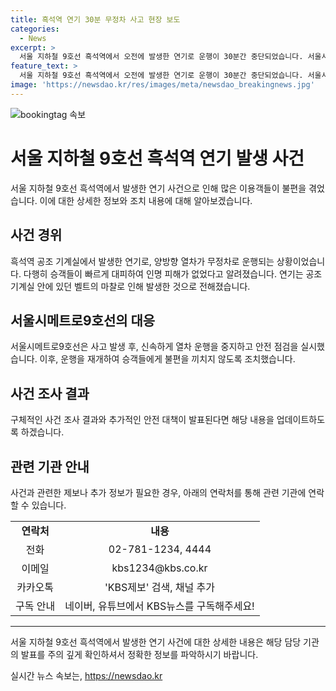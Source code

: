 ```yaml
---
title: 흑석역 연기 30분 무정차 사고 현장 보도
categories:
  - News
excerpt: >
  서울 지하철 9호선 흑석역에서 오전에 발생한 연기로 운행이 30분간 중단되었습니다. 서울시메트로에 따르면, 공조 기계실에서 발생한 연기로 양방향 열차가 무정차로 운행을 중단했지만 승객들은 안전 대피했고 인명 피해는 없었습니다. 운행은 약 30분 후에 재개되었으며, 연기는 공조 기계실에 있던 벨트의 마찰로 인한 것으로 밝혀졌습니다. KBS뉴스에 제보는 전화, 이메일, 카카오톡, 네이버, 유튜브를 통해 할 수 있습니다.
feature_text: >
  서울 지하철 9호선 흑석역에서 오전에 발생한 연기로 운행이 30분간 중단되었습니다. 서울시메트로에 따르면, 공조 기계실에서 발생한 연기로 양방향 열차가 무정차로 운행을 중단했지만 승객들은 안전 대피했고 인명 피해는 없었습니다. 운행은 약 30분 후에 재개되었으며, 연기는 공조 기계실에 있던 벨트의 마찰로 인한 것으로 밝혀졌습니다. KBS뉴스에 제보는 전화, 이메일, 카카오톡, 네이버, 유튜브를 통해 할 수 있습니다.
image: 'https://newsdao.kr/res/images/meta/newsdao_breakingnews.jpg'
---
```


<p><img src="https://newsdao.kr/res/images/meta/newsdao_breakingnews.jpg" alt="bookingtag 속보" /></p>

<h1>서울 지하철 9호선 흑석역 연기 발생 사건</h1>

<p data-ke-size="size16">서울 지하철 9호선 흑석역에서 발생한 연기 사건으로 인해 많은 이용객들이 불편을 겪었습니다. 이에 대한 상세한 정보와 조치 내용에 대해 알아보겠습니다.</p>

<h2>사건 경위</h2>

<p data-ke-size="size16">흑석역 공조 기계실에서 발생한 연기로, 양방향 열차가 무정차로 운행되는 상황이었습니다. 다행히 승객들이 빠르게 대피하여 인명 피해가 없었다고 알려졌습니다. 연기는 공조 기계실 안에 있던 벨트의 마찰로 인해 발생한 것으로 전해졌습니다.</p>

<h2>서울시메트로9호선의 대응</h2>

<p data-ke-size="size16">서울시메트로9호선은 사고 발생 후, 신속하게 열차 운행을 중지하고 안전 점검을 실시했습니다. 이후, 운행을 재개하여 승객들에게 불편을 끼치지 않도록 조치했습니다.</p>

<h2>사건 조사 결과</h2>

<p data-ke-size="size16">구체적인 사건 조사 결과와 추가적인 안전 대책이 발표된다면 해당 내용을 업데이트하도록 하겠습니다.</p>

<h2>관련 기관 안내</h2>

<p data-ke-size="size16">사건과 관련한 제보나 추가 정보가 필요한 경우, 아래의 연락처를 통해 관련 기관에 연락할 수 있습니다.</p>

<table>
  <tr>
    <td style="text-align: center; height: 17px;"><b>연락처</b></td>
    <td style="text-align: center; height: 17px;"><b>내용</b></td>
  </tr>
  <tr>
    <td style="text-align: center; height: 17px;">전화</td>
    <td style="text-align: center; height: 17px;">02-781-1234, 4444</td>
  </tr>
  <tr>
    <td style="text-align: center; height: 17px;">이메일</td>
    <td style="text-align: center; height: 17px;">kbs1234@kbs.co.kr</td>
  </tr>
  <tr>
    <td style="text-align: center; height: 17px;">카카오톡</td>
    <td style="text-align: center; height: 17px;">'KBS제보' 검색, 채널 추가</td>
  </tr>
  <tr>
    <td style="text-align: center; height: 17px;">구독 안내</td>
    <td style="text-align: center; height: 17px;">네이버, 유튜브에서 KBS뉴스를 구독해주세요!</td>
  </tr>
</table>

<hr>

<p data-ke-size="size16">서울 지하철 9호선 흑석역에서 발생한 연기 사건에 대한 상세한 내용은 해당 담당 기관의 발표를 주의 깊게 확인하셔서 정확한 정보를 파악하시기 바랍니다.</p>
실시간 뉴스 속보는, <a href="https://newsdao.kr" rel="dofollow">https://newsdao.kr</a>


